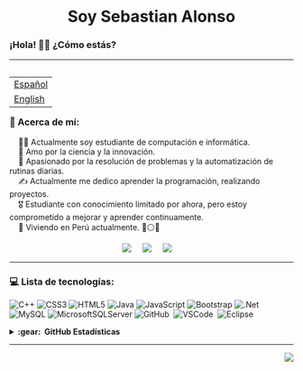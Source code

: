 <h1 align="center">Soy Sebastian Alonso</h1>
<h3>¡Hola! 👋🏻 ¿Cómo estás?</h3>

---
<table align="right">
 <tr><td><a href="README.md"> Español</a></td></tr>
 <tr><td><a href="README_ENG.md"> English</a></td></tr>
</table>

### 💫 Acerca de mí:

&nbsp;&nbsp;&nbsp; 🧑‍💻 Actualmente soy estudiante de computación e informática.\
&nbsp;&nbsp;&nbsp; 🌱  Amo por la ciencia y la innovación.\
&nbsp;&nbsp;&nbsp; 💓  Apasionado por la resolución de problemas y la automatización de rutinas diarias.\
&nbsp;&nbsp;&nbsp; ✍️  Actualmente me dedico aprender la programación, realizando proyectos.\
&nbsp;&nbsp;&nbsp; 🎖️  Estudiante con conocimiento limitado por ahora, pero estoy comprometido a mejorar y aprender continuamente.\
&nbsp;&nbsp;&nbsp; 📍  Viviendo en Perú actualmente. 🔴⚪🔴

<p align="center">
  <a href="mailto:sebasauquitasayco@gmail.com?subject=Hola%20Sebastian%20Auqui"><img src="https://img.shields.io/badge/gmail-%23D14836.svg?&style=for-the-badge&logo=gmail&logoColor=white" /></a>&nbsp;&nbsp;&nbsp;&nbsp;
  <a href="https://facebook.com/alonso.auqui.19"><img src="https://img.shields.io/badge/Facebook-%231877F2.svg?logo=Facebook&logoColor=white&style=for-the-badge" /></a>&nbsp;&nbsp;&nbsp;&nbsp;
  <a href="https://instagram.com/yoalonsoo"><img src="https://img.shields.io/badge/Instagram-%23E4405F.svg?logo=Instagram&logoColor=white&style=for-the-badge" /></a>&nbsp;&nbsp;&nbsp;&nbsp;
 
</p>

---
### 💻 Lista de tecnologías:
![C++](https://img.shields.io/badge/c++-%2300599C.svg?style=for-the-badge&logo=c%2B%2B&logoColor=white) ![CSS3](https://img.shields.io/badge/css3-%231572B6.svg?style=for-the-badge&logo=css3&logoColor=white) ![HTML5](https://img.shields.io/badge/html5-%23E34F26.svg?style=for-the-badge&logo=html5&logoColor=white) ![Java](https://img.shields.io/badge/java-%23ED8B00.svg?style=for-the-badge&logo=java&logoColor=white) ![JavaScript](https://img.shields.io/badge/javascript-%23323330.svg?style=for-the-badge&logo=javascript&logoColor=%23F7DF1E) ![Bootstrap](https://img.shields.io/badge/bootstrap-%23563D7C.svg?style=for-the-badge&logo=bootstrap&logoColor=white) ![.Net](https://img.shields.io/badge/.NET-5C2D91?style=for-the-badge&logo=.net&logoColor=white) ![MySQL](https://img.shields.io/badge/mysql-%2300f.svg?style=for-the-badge&logo=mysql&logoColor=white) ![MicrosoftSQLServer](https://img.shields.io/badge/Microsoft%20SQL%20Sever-CC2927?style=for-the-badge&logo=microsoft%20sql%20server&logoColor=white)
![GitHub](https://img.shields.io/badge/GITHUB-%23121011.svg?&style=for-the-badge&logo=github&logoColor=white)&nbsp;
![VSCode](https://img.shields.io/badge/VSCODE-007ACC.svg?&style=for-the-badge&logo=visual-studio-code)&nbsp;
![Eclipse](https://img.shields.io/badge/ECLIPSE-2C2255.svg?&style=for-the-badge&logo=eclipse)

<details>
  <summary><b>:gear: &nbsp;GitHub Estadísticas</b></summary><br/> 
  <div align="center" >
   <img height="147px" src="https://github-readme-streak-stats.herokuapp.com/?user=Auqui19&theme=radical&hide_border=false" />
   <br/>
  </div>
  <br/>
  <div align="center" >
   <img height="147px" src="https://github-readme-stats.vercel.app/api?username=Auqui19&theme=radical&hide_border=false&include_all_commits=false&count_private=false" /> <img height="147px" src="https://github-readme-stats.vercel.app/api/top-langs/?username=Auqui19&theme=radical&hide_border=false&include_all_commits=false&count_private=false&layout=compact" />
   
  </div>
  
</details>

---
<p align="right">
<img src="https://visitcount.itsvg.in/api?id=Auqui19&icon=5&color=12"><img>

</p>
